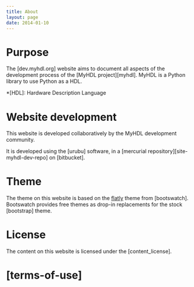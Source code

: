 ```yaml
---
title: About 
layout: page 
date: 2014-01-10
---
```


Purpose
=======

The [dev.myhdl.org] website aims to document all aspects of the development
process of the [MyHDL project][myhdl]. MyHDL is a Python library to use Python
as a HDL.

*[HDL]: Hardware Description Language 

Website development
===================

This website is developed collaboratively by the MyHDL development
community. 

It is developed using the [urubu] software, in a
[mercurial repository][site-myhdl-dev-repo] on [bitbucket].

Theme
=====

The theme on this website is based on the [flatly] theme from
[bootswatch]. Bootswatch provides free themes as drop-in replacements
for the stock [bootstrap] theme.

[flatly]:  http://bootswatch.com/flatly/

License
=======

The content on this website is licensed
under the [content_license].

[terms-of-use]
==============
